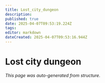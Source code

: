 ```yaml
---
title: Lost_city_dungeon
description: 
published: true
date: 2025-04-07T09:53:19.224Z
tags: 
editor: markdown
dateCreated: 2025-04-07T09:53:16.944Z
---
```


# Lost city dungeon

*This page was auto-generated from structure.*